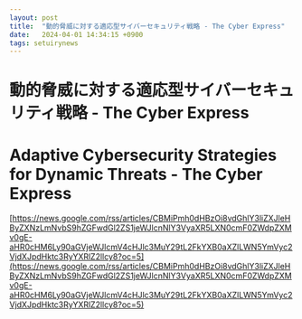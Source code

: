 ```yaml
---
layout: post
title:  "動的脅威に対する適応型サイバーセキュリティ戦略 - The Cyber​​ Express"
date:   2024-04-01 14:34:15 +0900
tags: setuirynews 
---
```


# 動的脅威に対する適応型サイバーセキュリティ戦略 - The Cyber​​ Express



# Adaptive Cybersecurity Strategies for Dynamic Threats - The Cyber Express

[https://news.google.com/rss/articles/CBMiPmh0dHBzOi8vdGhlY3liZXJleHByZXNzLmNvbS9hZGFwdGl2ZS1jeWJlcnNlY3VyaXR5LXN0cmF0ZWdpZXMv0gE-aHR0cHM6Ly90aGVjeWJlcmV4cHJlc3MuY29tL2FkYXB0aXZlLWN5YmVyc2VjdXJpdHktc3RyYXRlZ2llcy8?oc=5](https://news.google.com/rss/articles/CBMiPmh0dHBzOi8vdGhlY3liZXJleHByZXNzLmNvbS9hZGFwdGl2ZS1jeWJlcnNlY3VyaXR5LXN0cmF0ZWdpZXMv0gE-aHR0cHM6Ly90aGVjeWJlcmV4cHJlc3MuY29tL2FkYXB0aXZlLWN5YmVyc2VjdXJpdHktc3RyYXRlZ2llcy8?oc=5)


